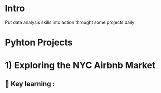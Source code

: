 # Intro
Put data analysis skills into action throught some projects daily 
# Pyhton Projects
# 1) Exploring the NYC Airbnb Market
  ##  🔑 Key learning :
  
  
